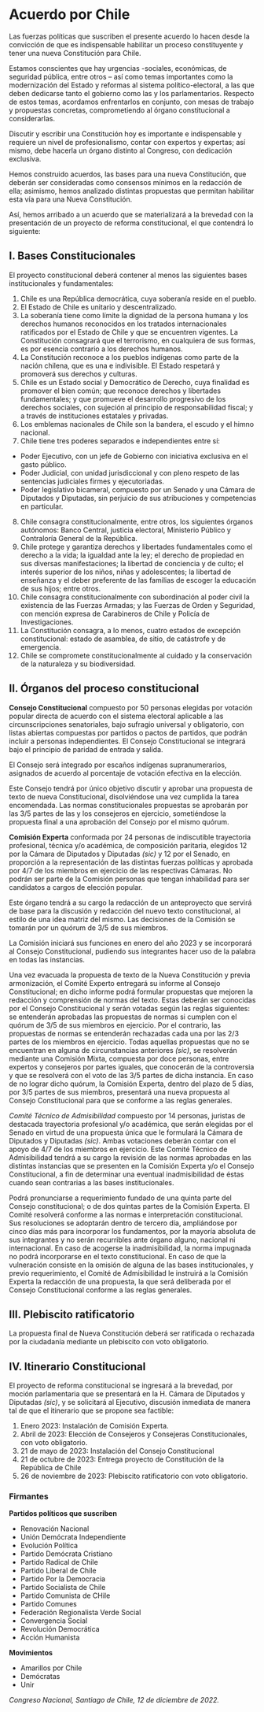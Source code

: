 # Acuerdo por Chile

Las fuerzas políticas que suscriben el presente acuerdo lo hacen desde la convicción de que es indispensable habilitar un proceso constituyente y tener una nueva Constitución para Chile.

Estamos conscientes que hay urgencias -sociales, económicas, de seguridad pública, entre otros – así como temas importantes como la modernización del Estado y reformas al sistema político-electoral, a las que deben dedicarse tanto el gobierno como las y los parlamentarios. Respecto de estos temas, acordamos enfrentarlos en conjunto, con mesas de trabajo y propuestas concretas, comprometiendo al órgano constitucional a considerarlas.

Discutir y escribir una Constitución hoy es importante e indispensable y requiere un nivel de profesionalismo, contar con expertos y expertas; así mismo, debe hacerla un órgano distinto al Congreso, con dedicación exclusiva.

Hemos construido acuerdos, las bases para una nueva Constitución, que deberán ser consideradas como consensos mínimos en la redacción de ella; asimismo, hemos analizado distintas propuestas que permitan habilitar esta vía para una Nueva Constitución.

Así, hemos arribado a un acuerdo que se materializará a la brevedad con la presentación de un proyecto de reforma constitucional, el que contendrá lo siguiente:

## I.  Bases Constitucionales
El proyecto constitucional deberá contener al menos las siguientes bases institucionales y fundamentales:

1. Chile es una República democrática, cuya soberanía reside en el pueblo.
2. El Estado de Chile es unitario y descentralizado.
3. La soberanía tiene como límite la dignidad de la persona humana y los derechos humanos reconocidos en los tratados internacionales ratificados por el Estado de Chile y que se encuentren vigentes. La Constitución consagrará que el terrorismo, en cualquiera de sus formas, es por esencia contrario a los derechos humanos.
4. La Constitución reconoce a los pueblos indígenas como parte de la nación chilena, que es una e indivisible. El Estado respetará y promoverá sus derechos y culturas.
5. Chile es un Estado social y Democrático de Derecho, cuya finalidad es promover el bien común; que reconoce derechos y libertades fundamentales; y que promueve el desarrollo progresivo de los derechos sociales, con sujeción al principio de responsabilidad fiscal; y a través de instituciones estatales y privadas.
6. Los emblemas nacionales de Chile son la bandera, el escudo y el himno nacional.
7. Chile tiene tres poderes separados e independientes entre sí:
  - Poder Ejecutivo, con un jefe de Gobierno con iniciativa exclusiva en el gasto público.
  - Poder Judicial, con unidad jurisdiccional y con pleno respeto de las sentencias judiciales firmes y ejecutoriadas.
  - Poder legislativo bicameral, compuesto por un Senado y una Cámara de Diputados y Diputadas, sin perjuicio de sus atribuciones y competencias en particular.
8. Chile consagra constitucionalmente, entre otros, los siguientes órganos autónomos: Banco Central, justicia electoral, Ministerio Público y Contraloría General de la República.
9. Chile protege y garantiza derechos y libertades fundamentales como el derecho a la vida; la igualdad ante la ley; el derecho de propiedad en sus diversas manifestaciones; la libertad de conciencia y de culto; el interés superior de los niños, niñas y adolescentes; la libertad de enseñanza y el deber preferente de las familias de escoger la educación de sus hijos; entre otros.
10. Chile consagra constitucionalmente con subordinación al poder civil la existencia de las Fuerzas Armadas; y las Fuerzas de Orden y Seguridad, con mención expresa de Carabineros de Chile y Policía de Investigaciones.
11. La Constitución consagra, a lo menos, cuatro estados de excepción constitucional: estado de asamblea, de sitio, de catástrofe y de emergencia.
12. Chile se compromete constitucionalmente al cuidado y la conservación de la naturaleza y su biodiversidad.

## II.  Órganos del proceso constitucional

**Consejo Constitucional** compuesto por 50 personas elegidas por votación popular directa de acuerdo con el sistema electoral aplicable a las circunscripciones senatoriales, bajo sufragio universal y obligatorio, con listas abiertas compuestas por partidos o pactos de partidos, que podrán incluir a personas independientes. El Consejo Constitucional se integrará bajo el principio de paridad de entrada y salida.

El Consejo será integrado por escaños indígenas supranumerarios, asignados de acuerdo al porcentaje de votación efectiva en la elección.

Este Consejo tendrá por único objetivo discutir y aprobar una propuesta de texto de nueva Constitucional, disolviéndose una vez cumplida la tarea encomendada. Las normas constitucionales propuestas se aprobarán por las 3/5 partes de las y los consejeros en ejercicio, sometiéndose la propuesta final a una aprobación del Consejo por el mismo quórum.

**Comisión Experta** conformada por 24 personas de indiscutible trayectoria profesional, técnica y/o académica, de composición paritaria, elegidos 12 por la Cámara de Diputados y Diputadas *(sic)* y 12 por el Senado, en proporción a la representación de las distintas fuerzas políticas y aprobada por 4/7 de los miembros en ejercicio de las respectivas Cámaras. No podrán ser parte de la Comisión personas que tengan inhabilidad para ser candidatos a cargos de elección popular.

Este órgano tendrá a su cargo la redacción de un anteproyecto que servirá de base para la discusión y redacción del nuevo texto constitucional, al estilo de una idea matriz del mismo. Las decisiones de la Comisión se tomarán por un quórum de 3/5 de sus miembros.

La Comisión iniciará sus funciones en enero del año 2023 y se incorporará al Consejo Constitucional, pudiendo sus integrantes hacer uso de la palabra en todas las instancias.

Una vez evacuada la propuesta de texto de la Nueva Constitución y previa armonización, el Comité Experto entregará su informe al Consejo Constitucional; en dicho informe podrá formular propuestas que mejoren la redacción y comprensión de normas del texto. Estas deberán ser conocidas por el Consejo Constitucional y serán votadas según las reglas siguientes: se entenderán aprobadas las propuestas de normas si cumplen con el quórum de 3/5 de sus miembros en ejercicio. Por el contrario, las propuestas de normas se entenderán rechazadas cada una por las 2/3 partes de los miembros en ejercicio. Todas aquellas propuestas que no se encuentran en alguna de circunstancias anteriores *(sic)*, se resolverán mediante una Comisión Mixta, compuesta por doce personas, entre expertos y consejeros por partes iguales, que conocerán de la controversia y que se resolverá con el voto de las 3/5 partes de dicha instancia. En caso de no lograr dicho quórum, la Comisión Experta, dentro del plazo de 5 días, por 3/5 partes de sus miembros, presentará una nueva propuesta al Consejo Constitucional para que se conforme a las reglas generales.

*Comité Técnico de Admisibilidad* compuesto por 14 personas, juristas de destacada trayectoria profesional y/o académica, que serán elegidas por el Senado en virtud de una propuesta única que le formulará la Cámara de Diputados y Diputadas *(sic)*. Ambas votaciones deberán contar con el apoyo de 4/7 de los miembros en ejercicio. Este Comité Técnico de Admisibilidad tendrá a su cargo la revisión de las normas aprobadas en las distintas instancias que se presenten en la Comisión Experta y/o el Consejo Constitucional, a fin de determinar una eventual inadmisibilidad de éstas cuando sean contrarias a las bases institucionales.

Podrá pronunciarse a requerimiento fundado de una quinta parte del Consejo constitucional; o de dos quintas partes de la Comisión Experta. El Comité resolverá conforme a las normas e interpretación constitucional. Sus resoluciones se adoptarán dentro de tercero día, ampliándose por cinco días más para incorporar los fundamentos, por la mayoría absoluta de sus integrantes y no serán recurribles ante órgano alguno, nacional ni internacional. En caso de acogerse la inadmisibilidad, la norma impugnada no podrá incorporarse en el texto constitucional. En caso de que la vulneración consiste en la omisión de alguna de las bases institucionales, y previo requerimiento, el Comité de Admisibilidad le instruirá a la Comisión Experta la redacción de una propuesta, la que será deliberada por el Consejo Constitucional conforme a las reglas generales.

## III.  Plebiscito ratificatorio

La propuesta final de Nueva Constitución deberá ser ratificada o rechazada por la ciudadanía mediante un plebiscito con voto obligatorio.

## IV.  Itinerario Constitucional

El proyecto de reforma constitucional se ingresará a la brevedad, por moción parlamentaria que se presentará en la H. Cámara de Diputados y Diputadas *(sic)*, y se solicitará al Ejecutivo, discusión inmediata de manera tal de que el itinerario que se propone sea factible:

1. Enero 2023: Instalación de Comisión Experta.
2. Abril de 2023: Elección de Consejeros y Consejeras Constitucionales, con voto obligatorio.
3. 21 de mayo de 2023: Instalación del Consejo Constitucional
4. 21 de octubre de 2023: Entrega proyecto de Constitución de la República de Chile
5. 26 de noviembre de 2023: Plebiscito ratificatorio con voto obligatorio.

### Firmantes

**Partidos políticos que suscriben**

- Renovación Nacional
- Unión Demócrata Independiente
- Evolución Política
- Partido Demócrata Cristiano
- Partido Radical de Chile
- Partido Liberal de Chile
- Partido Por la Democracia
- Partido Socialista de Chile
- Partido Comunista de CHile
- Partido Comunes
- Federación Regionalista Verde Social
- Convergencia Social
- Revolución Democrática
- Acción Humanista

**Movimientos**

- Amarillos por Chile
- Demócratas 
- Unir

*Congreso Nacional, Santiago de Chile, 12 de diciembre de 2022.*

